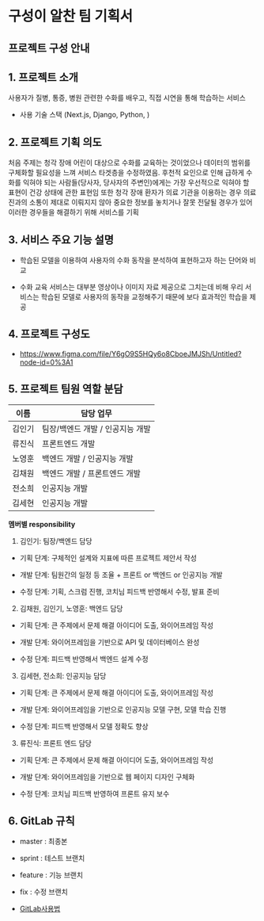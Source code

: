 # 구성이 알찬 팀 기획서
  

## 프로젝트 구성 안내

 
## 1. 프로젝트 소개

사용자가 질병, 통증, 병원 관련한 수화를 배우고, 직접 시연을 통해 학습하는 서비스

- 사용 기술 스택 (Next.js, Django, Python, )



  

## 2. 프로젝트 기획 의도


처음 주제는 청각 장애 어린이 대상으로 수화를 교육하는 것이었으나 
데이터의 범위를 구체화할 필요성을 느껴 서비스 타겟층을 수정하였음.
후천적 요인으로 인해 급하게 수화를 익혀야 되는 사람들(당사자, 당사자의 주변인)에게는 가장 우선적으로 익혀야 할 표현이 건강 상태에 관한 표현임
또한 청각 장애 환자가 의료 기관을 이용하는 경우 의료진과의 소통이 제대로 이뤄지지 않아 중요한 정보를 놓치거나 잘못 전달될 경우가 있어 이러한 경우들을 해결하기 위해 서비스를 기획

## 3. 서비스 주요 기능 설명

  



- 학습된 모델을 이용하여 사용자의 수화 동작을 분석하여 표현하고자 하는 단어와 비교

- 수화 교육 서비스는 대부분 영상이나 이미지 자료 제공으로 그치는데 비해 우리 서비스는 학습된 모델로 사용자의 동작을 교정해주기 때문에 보다 효과적인 학습을 제공

  

## 4. 프로젝트 구성도

- https://www.figma.com/file/Y6gO9S5HQy6o8CboeJMJSh/Untitled?node-id=0%3A1

  


## 5. 프로젝트 팀원 역할 분담

| 이름 | 담당 업무 |
|--|--|
| 김인기 | 팀장/백엔드 개발 / 인공지능 개발|
| 류진식 | 프론트엔드 개발 |
| 노영훈 | 백엔드 개발 / 인공지능 개발 |
| 김채원 | 백엔드 개발 / 프론트엔드 개발|
| 전소희 | 인공지능 개발 |
| 김세현 | 인공지능 개발 |

  

**멤버별 responsibility**

  

1. 김인기: 팀장/백엔드 담당

  

- 기획 단계: 구체적인 설계와 지표에 따른 프로젝트 제안서 작성

- 개발 단계: 팀원간의 일정 등 조율 + 프론트 or 백엔드 or 인공지능 개발

- 수정 단계: 기획, 스크럼 진행, 코치님 피드백 반영해서 수정, 발표 준비

  

2. 김채원,  김인기, 노영훈: 백엔드 담당

  

- 기획 단계: 큰 주제에서 문제 해결 아이디어 도출, 와이어프레임 작성

- 개발 단계: 와이어프레임을 기반으로 API 및 데이터베이스 완성

- 수정 단계: 피드백 반영해서 백엔드 설계 수정

  

3. 김세현, 전소희: 인공지능 담당

  

- 기획 단계: 큰 주제에서 문제 해결 아이디어 도출, 와이어프레임 작성

- 개발 단계: 와이어프레임을 기반으로 인공지능 모델 구현, 모델 학습 진행

- 수정 단계: 피드백 반영해서 모델 정확도 향상


3. 류진식:  프론트 엔드 담당

  

- 기획 단계: 큰 주제에서 문제 해결 아이디어 도출, 와이어프레임 작성

- 개발 단계: 와이어프레임을 기반으로 웹 페이지 디자인 구체화
- 수정 단계: 코치님 피드백 반영하여 프론트 유지 보수


## 6. GitLab 규칙

- master : 최종본
- sprint : 테스트 브랜치
- feature : 기능 브랜치
- fix : 수정 브랜치

- [GitLab사용법](docs/GitDocs.md)
